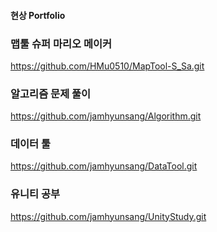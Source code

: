 #### 현상 Portfolio

### 맵툴 슈퍼 마리오 메이커
https://github.com/HMu0510/MapTool-S_Sa.git

### 알고리즘 문제 풀이
https://github.com/jamhyunsang/Algorithm.git

### 데이터 툴
https://github.com/jamhyunsang/DataTool.git

### 유니티 공부
https://github.com/jamhyunsang/UnityStudy.git
